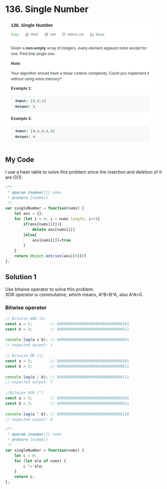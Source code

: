 # 136. Single Number

![](.gitbook/assets/image%20%287%29.png)

## My Code

I use a hash table to solve this problem since the insertion and deletion of it are O\(1\).

```javascript
/**
 * @param {number[]} nums
 * @return {number}
 */
var singleNumber = function(nums) {
    let ans = {};
    for (let i = 0; i < nums.length; i++){
        if(ans[nums[i]]){
            delete ans[nums[i]]
        }else{
            ans[nums[i]]=true
        }
    }
    return Object.entries(ans)[0][0]
};
```

## Solution 1

Use bitwise operator to solve this problem.   
XOR operator is commutative; which means, A^B=B^A, also A^A=0.

### Bitwise operator

```javascript
// Bitwise AND (&)
const a = 5;        // 00000000000000000000000000000101
const b = 3;        // 00000000000000000000000000000011

console.log(a & b); // 00000000000000000000000000000001
// expected output: 1

// Bitwise OR (|)
const a = 5;        // 00000000000000000000000000000101
const b = 3;        // 00000000000000000000000000000011

console.log(a | b); // 00000000000000000000000000000111
// expected output: 7

//Bitwise XOR (^)
const a = 5;        // 00000000000000000000000000000101
const b = 3;        // 00000000000000000000000000000011

console.log(a ^ b); // 00000000000000000000000000000110
// expected output: 6
```

```javascript
/**
 * @param {number[]} nums
 * @return {number}
 */
var singleNumber = function(nums) {
    let c = 0;
    for (let ele of nums) {
        c ^= ele;
    }
    return c;
};
```

